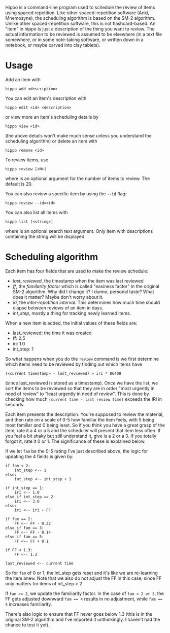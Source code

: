 Hippo is a command-line program used to schedule the review of items using spaced repetition. Like other spaced-repetition software (Anki, Mnemosyne), the scheduling algorithm is based on the SM-2 algorithm. Unlike other spaced-repetition software, this is not flashcard-based. An "item" in hippo is just a description of the thing you want to review. The actual information to be reviewed is assumed to be elsewhere (in a text file somewhere, or in some note-taking software, or written down in a notebook, or maybe carved into clay tablets).

# Usage

Add an item with

    hippo add <description>

You can edit an item's description with

    hippo edit <id> <description>

or view more an item's scheduling details by

    hippo view <id>

(the above details won't make much sense unless you understand the scheduling algorithm) or delete an item with

    hippo remove <id>

To review items, use

    hippo review [<N>]

where <N> is an optional argument for the number of items to review. The default is 20.

You can also review a specific item by using the `--id` flag:

    hippo review --id=<id>

You can also list all items with

    hippo list [<string>]

where <string> is an optional search text argument. Only item with descriptions containing the string will be displayed.

# Scheduling algorithm

Each item has four fields that are used to make the review schedule:

  - *last_reviewed*, the timestamp when the item was last reviewed
  - *ff*, the *familarity factor* which is called "easiness factor" in the original SM-2 algorithm. Why did I change it? I dunno, personal taste? What does it matter? Maybe don't worry about it.
  - *iri*, the *inter-repetition interval*. This determines how much time should elapse between reviews of an item in days.
  - *int_step*, mostly a thing for tracking newly learned items.

When a new item is added, the initial values of these fields are:

  - last_reviewed: the time it was created
  - ff: 2.5
  - iri: 1.0
  - int_step: 1

So what happens when you do the `review` command is we first determine which items need to be reviewed by finding out which items have

    (<current timestamp> - last_reviewed) > iri * 86400

(since last_reviewed is stored as a timestamp). Once we have the list, we sort the items to be reviewed so that they are in order "most urgently in need of review" to "least urgently in need of review". This is done by checking how much `(current time - last review time)` exceeds the IRI in seconds.

Each item presents the description. You're supposed to review the material, and then rate on a scale of 0-5 how familiar the item feels, with 5 being most familiar and 0 being least. So if you think you have a great grasp of the item, rate it a 4 or a 5 and the scheduler will present that item less often. If you feel a bit shaky but still understand it, give is a 2 or a 3. If you totally forgot it, rate it 0 or 1. The significance of these is explained below.

If we let `fam` be the 0-5 rating I've just described above, the logic for updating the 4 fields is given by:

    if fam < 2:
        int_step <-- 1
    else:
        int_step <-- int_step + 1

    if int_step == 1:
        iri <-- 1.0
    else if int_step == 2:
        iri <-- 3.0
    else:
        iri <-- iri + FF

    if fam == 2:
        FF <-- FF - 0.32
    else if fam == 3:
        FF <-- FF - 0.14
    else if fam == 5:
        FF <-- FF + 0.1

    if FF < 1.3:
        FF <-- 1.3

    last_reviewed <-- current time

So for `fam` of 0 or 1, the int_step gets reset and it's like we are re-learning the item anew. Note that we also do not adjust the FF in this case, since FF only matters for items of int_step > 2.

If `fam >= 2`, we update the familiarity factor. In the case of `fam = 2 or 3`, the FF gets adjusted downward `fam == 4` results in no adjustment, while `fam == 5` increases familiarity.

There's also logic to ensure that FF never goes below 1.3 (this is in the original SM-2 algorithm and I've imported it unthinkingly. I haven't had the chance to test it yet).

